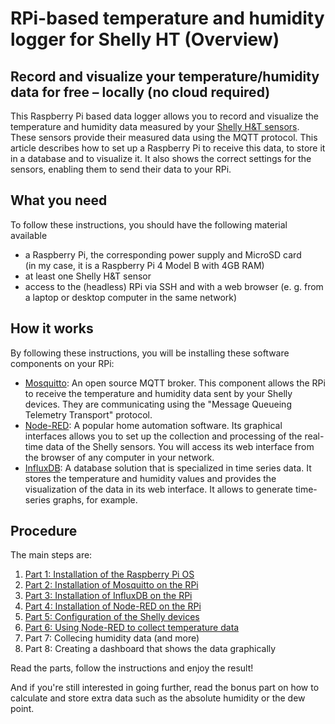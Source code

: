 # RPi-based temperature and humidity logger for Shelly HT (Overview)

## Record and visualize your temperature/humidity data for free &ndash; locally (no cloud required)
This Raspberry Pi based data logger allows you to record and visualize the temperature and humidity data measured by your [Shelly H&T sensors](https://www.shelly.com/de/products/shelly-h-t-gen3-matte-white). These sensors provide their measured data using the MQTT protocol. This article describes how to set up a Raspberry Pi to receive this data, to store it in a database and to visualize it. It also shows the correct settings for the sensors, enabling them to send their data to your RPi.

## What you need
To follow these instructions, you should have the following material available
- a Raspberry Pi, the corresponding power supply and MicroSD card<br>(in my case, it is a Raspberry Pi 4 Model B with 4GB RAM)
- at least one Shelly H&T sensor
- access to the (headless) RPi via SSH and with a web browser (e. g. from a laptop or desktop computer in the same network)

## How it works
By following these instructions, you will be installing these software components on your RPi:
- [Mosquitto](https://mosquitto.org/): An open source MQTT broker. This component allows the RPi to receive the temperature and humidity data sent by your Shelly devices. They are communicating using the "Message Queueing Telemetry Transport" protocol.
- [Node-RED](https://nodered.org/): A popular home automation software. Its graphical interfaces allows you to set up the collection and processing of the real-time data of the Shelly sensors. You will access its web interface from the browser of any computer in your network.
- [InfluxDB](https://www.influxdata.com/products/influxdb/): A database solution that is specialized in time series data. It stores the temperature and humidity values and provides the visualization of the data in its web interface. It allows to generate time-series graphs, for example.


## Procedure
The main steps are:
1. [Part 1: Installation of the Raspberry Pi OS](/2025/02/18/01-RPi-based_temperature_and_humidity_logger_for_Shelly_HT.html)
2. [Part 2: Installation of Mosquitto on the RPi](/2025/02/18/02-RPi-based_temperature_and_humidity_logger_for_Shelly_HT.html)
3. [Part 3: Installation of InfluxDB on the RPi](/2025/02/18/03-RPi-based_temperature_and_humidity_logger_for_Shelly_HT.html)
4. [Part 4: Installation of Node-RED on the RPi](/2025/02/18/04-RPi-based_temperature_and_humidity_logger_for_Shelly_HT.html)
5. [Part 5: Configuration of the Shelly devices](/2025/02/18/05-RPi-based_temperature_and_humidity_logger_for_Shelly_HT.html)
6. [Part 6: Using Node-RED to collect temperature data](/2025/02/18/06-RPi-based_temperature_and_humidity_logger_for_Shelly_HT.html)
7. Part 7: Collecing humidity data (and more)
8. Part 8: Creating a dashboard that shows the data graphically

Read the parts, follow the instructions and enjoy the result!

And if you're still interested in going further, read the bonus part on how to calculate and store extra data such as the absolute humidity or the dew point.
